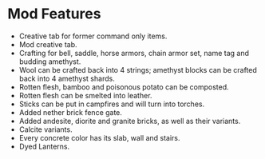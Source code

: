 # Mod Features

 - Creative tab for former command only items.
 - Mod creative tab.
 - Crafting for bell, saddle, horse armors, chain armor set, name tag and budding amethyst.
 - Wool can be crafted back into 4 strings; amethyst blocks can be crafted back into 4 amethyst shards.
 - Rotten flesh, bamboo and poisonous potato can be composted.
 - Rotten flesh can be smelted into leather.
 - Sticks can be put in campfires and will turn into torches.
 - Added nether brick fence gate.
 - Added andesite, diorite and granite bricks, as well as their variants.
 - Calcite variants.
 - Every concrete color has its slab, wall and stairs.
 - Dyed Lanterns.